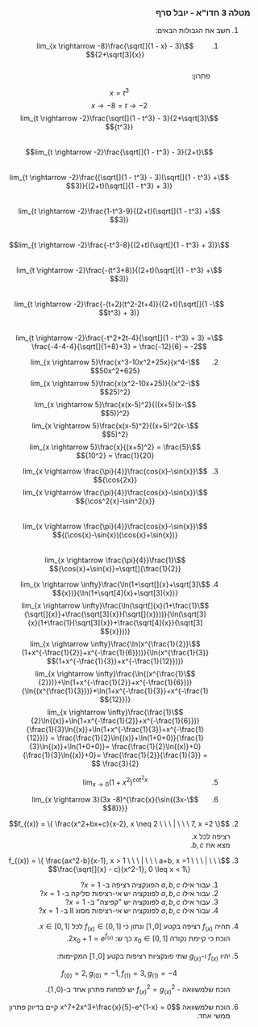 <style>
    html {
        direction: rtl;
    }
    eqn, table, .katex {
        direction: ltr;
    }
</style>

### מטלה 3 חדו"א - יובל סרף
1. חשב את הגבולות הבאים:  
    1. $$\lim_{x \rightarrow -8}\frac{\sqrt[]{1 - x} - 3}{2+\sqrt[3]{x}}$$  
    פתרון:  

    $$x = t^3$$
    $$x \rightarrow -8 = t \rightarrow -2$$
    $$\lim_{t \rightarrow -2}\frac{\sqrt[]{1 - t^3} - 3}{2+\sqrt[3]{t^3}}$$  
    $$\lim_{t \rightarrow -2}\frac{\sqrt[]{1 - t^3} - 3}{2+t}$$  
    $$\lim_{t \rightarrow -2}\frac{(\sqrt[]{1 - t^3} - 3)(\sqrt[]{1 - t^3} + 3)}{(2+t)(\sqrt[]{1 - t^3} + 3)}$$  
    $$\lim_{t \rightarrow -2}\frac{1-t^3-9}{(2+t)(\sqrt[]{1 - t^3} + 3)}$$  
    $$\lim_{t \rightarrow -2}\frac{-t^3-8}{(2+t)(\sqrt[]{1 - t^3} + 3)}$$  
    $$\lim_{t \rightarrow -2}\frac{-(t^3+8)}{(2+t)(\sqrt[]{1 - t^3} + 3)}$$  
    $$\lim_{t \rightarrow -2}\frac{-(t+2)(t^2-2t+4)}{(2+t)(\sqrt[]{1 - t^3} + 3)}$$  
    $$\lim_{t \rightarrow -2}\frac{-t^2+2t-4}{\sqrt[]{1 - t^3} + 3} = \frac{-4-4-4}{\sqrt[]{1+8}+3} = \frac{-12}{6} = -2$$  

    2. $$\lim_{x \rightarrow 5}\frac{x^3-10x^2+25x}{x^4-50x^2+625}$$ 
    $$\lim_{x \rightarrow 5}\frac{x(x^2-10x+25)}{(x^2-25)^2}$$ 
    $$\lim_{x \rightarrow 5}\frac{x(x-5)^2}{((x+5)(x-5))^2}$$ 
    $$\lim_{x \rightarrow 5}\frac{x(x-5)^2}{(x+5)^2(x-5)^2}$$ 
    $$\lim_{x \rightarrow 5}\frac{x}{(x+5)^2} = \frac{5}{10^2} = \frac{1}{20}$$ 

    3. $$\lim_{x \rightarrow \frac{\pi}{4}}\frac{cos{x}-\sin{x}}{\cos{2x}}$$
    $$\lim_{x \rightarrow \frac{\pi}{4}}\frac{cos{x}-\sin{x}}{\cos^2{x}-\sin^2{x}}$$  
    $$\lim_{x \rightarrow \frac{\pi}{4}}\frac{cos{x}-\sin{x}}{(\cos{x}-\sin{x})(\cos{x}+\sin{x})}$$  
    $$\lim_{x \rightarrow \frac{\pi}{4}}\frac{1}{\cos{x}+\sin{x}}=\sqrt[]{\frac{1}{2}}$$

    4. $$\lim_{x \rightarrow \infty}\frac{\ln(1+\sqrt[]{x}+\sqrt[3]{x})}{\ln(1+\sqrt[4]{x}+\sqrt[3]{x})}$$
    $$\lim_{x \rightarrow \infty}\frac{\ln(\sqrt[]{x}(1+\frac{1}{\sqrt[]{x}}+\frac{\sqrt[3]{x}}{\sqrt[]{x}}))}{\ln(\sqrt[3]{x}(1+\frac{1}{\sqrt[3]{x}}+\frac{\sqrt[4]{x}}{\sqrt[3]{x}}))}$$
    $$\lim_{x \rightarrow \infty}\frac{\ln(x^{\frac{1}{2}}(1+x^{-\frac{1}{2}}+x^{-\frac{1}{6}}))}{\ln(x^{\frac{1}{3}}(1+x^{-\frac{1}{3}}+x^{-\frac{1}{12}}))}$$
    $$\lim_{x \rightarrow \infty}\frac{\ln{(x^{\frac{1}{2}})}+\ln(1+x^{-\frac{1}{2}}+x^{-\frac{1}{6}})}{\ln{(x^{\frac{1}{3}})}+\ln(1+x^{-\frac{1}{3}}+x^{-\frac{1}{12}})}$$
    $$\lim_{x \rightarrow \infty}\frac{\frac{1}{2}\ln{(x)}+\ln(1+x^{-\frac{1}{2}}+x^{-\frac{1}{6}})}{\frac{1}{3}\ln{(x)}+\ln(1+x^{-\frac{1}{3}}+x^{-\frac{1}{12}})} =
    \frac{\frac{1}{2}\ln{(x)}+\ln(1+0+0)}{\frac{1}{3}\ln{(x)}+\ln(1+0+0)}=
    \frac{\frac{1}{2}\ln{(x)}+0}{\frac{1}{3}\ln{(x)}+0}= \frac{\frac{1}{2}}{\frac{1}{3}} = \frac{3}{2}
    $$

    5. $$\lim_{x \rightarrow 0}(1+x^2)^{\cot^2{x}}$$  

    6. $$\lim_{x \rightarrow 3}(3x -8)^{\frac{x}{\sin{(3x-8)}}}$$  
2. $$f_{(x)} = \{ \frac{x^2+bx+c}{x-2}, x \neq 2 \ \ \ | \ \ \ 7, x =2 \}$$
    רציפה לכל $x$.  
    מצא את $b, c$.  

3. $$f_{(x)} = \{ \frac{ax^2-b}{x-1}, x > 1 \ \ \ | \ \ \ a+b, x =1 \ \ \ | \ \ \ \frac{\sqrt[]{x} - c}{x^2-1}, 0 \leq x < 1\}$$
    1. עבור אילו $a, b, c$ הפונקציה רציפה ב- $x=1$?
    2. עבור אילו $a, b, c$ לפונקציה יש אי-רציפות סליקה ב- $x=1$?
    3. עבור אילו $a, b, c$ לפונקציה יש "קפיצה" ב- $x=1$?
    4. עבור אילו $a, b, c$ לפונקציה יש אי-רציפות מסוג II ב- $x=1$?

4. תהיה $f_{(x)}$ רציפה בקטע $[0, 1]$ ונתון כי $f_{(x)}\in[0, 1]$ לכל $x\in [0, 1]$.  
הוכח כי קיימת נקודה $x_0\in [0, 1]$ כך ש: $2x_0+1 = e^{f_{(x)}}$.

5. יהיו $f_{(x)}$ ו-$g_{(x)}$ שתי פונקציות רציפות בקטע $[0, 1]$ המקיימות:  

    $$f_{(0)} = 2, g_{(0)} = -1, f_{(1)} = 3, g_{(1)} = -4$$
    הוכח שלמשוואה - $f^2_{(x)}=g^2_{(x)}$ יש לפחות פתרון אחד ב-$(0,1)$.

6. הוכח שלמשוואה $x^7+2x^3+\frac{x}{5}-e^{1-x} = 0$ קיים בדיוק פתרון ממשי אחד.